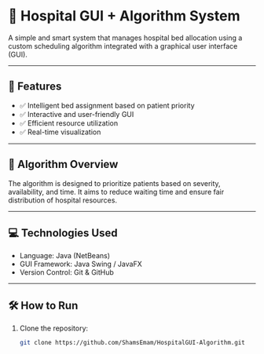 # 🏥 Hospital GUI + Algorithm System

A simple and smart system that manages hospital bed allocation using a custom scheduling algorithm integrated with a graphical user interface (GUI).

---

## 🚀 Features
- ✅ Intelligent bed assignment based on patient priority
- ✅ Interactive and user-friendly GUI
- ✅ Efficient resource utilization
- ✅ Real-time visualization

---

## 🧠 Algorithm Overview
The algorithm is designed to prioritize patients based on severity, availability, and time. It aims to reduce waiting time and ensure fair distribution of hospital resources.

---

## 💻 Technologies Used
- Language: Java (NetBeans)
- GUI Framework: Java Swing / JavaFX
- Version Control: Git & GitHub

---

## 🛠️ How to Run
1. Clone the repository:
   ```bash
   git clone https://github.com/ShamsEmam/HospitalGUI-Algorithm.git
